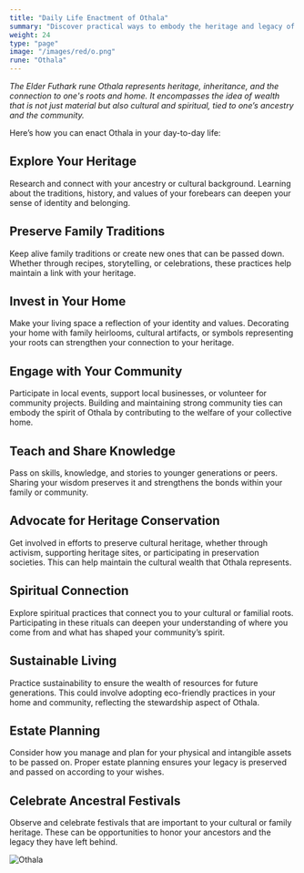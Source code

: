 ```yaml
---
title: "Daily Life Enactment of Othala"
summary: "Discover practical ways to embody the heritage and legacy of the Othala rune in your daily life. Explore your ancestry, preserve family traditions, and invest in your home. Engage with your community, teach and share knowledge, and advocate for heritage conservation. Connect spiritually with your roots, practice sustainable living, and plan your estate. Celebrate ancestral festivals to honor and deepen your connection to your heritage and legacy."
weight: 24
type: "page"
image: "/images/red/o.png"
rune: "Othala"
---
```


*The Elder Futhark rune Othala represents heritage, inheritance, and the connection to one's roots and home. It encompasses the idea of wealth that is not just material but also cultural and spiritual, tied to one’s ancestry and the community.*

Here’s how you can enact Othala in your day-to-day life:

## Explore Your Heritage

Research and connect with your ancestry or cultural background. Learning about the traditions, history, and values of your forebears can deepen your sense of identity and belonging.

## Preserve Family Traditions

Keep alive family traditions or create new ones that can be passed down. Whether through recipes, storytelling, or celebrations, these practices help maintain a link with your heritage.

## Invest in Your Home

Make your living space a reflection of your identity and values. Decorating your home with family heirlooms, cultural artifacts, or symbols representing your roots can strengthen your connection to your heritage.

## Engage with Your Community

Participate in local events, support local businesses, or volunteer for community projects. Building and maintaining strong community ties can embody the spirit of Othala by contributing to the welfare of your collective home.

## Teach and Share Knowledge

Pass on skills, knowledge, and stories to younger generations or peers. Sharing your wisdom preserves it and strengthens the bonds within your family or community.

## Advocate for Heritage Conservation

Get involved in efforts to preserve cultural heritage, whether through activism, supporting heritage sites, or participating in preservation societies. This can help maintain the cultural wealth that Othala represents.

## Spiritual Connection

Explore spiritual practices that connect you to your cultural or familial roots. Participating in these rituals can deepen your understanding of where you come from and what has shaped your community’s spirit.

## Sustainable Living

Practice sustainability to ensure the wealth of resources for future generations. This could involve adopting eco-friendly practices in your home and community, reflecting the stewardship aspect of Othala.

## Estate Planning

Consider how you manage and plan for your physical and intangible assets to be passed on. Proper estate planning ensures your legacy is preserved and passed on according to your wishes.

## Celebrate Ancestral Festivals

Observe and celebrate festivals that are important to your cultural or family heritage. These can be opportunities to honor your ancestors and the legacy they have left behind.

![Othala](/images/jelling/o.webp "Othala")
